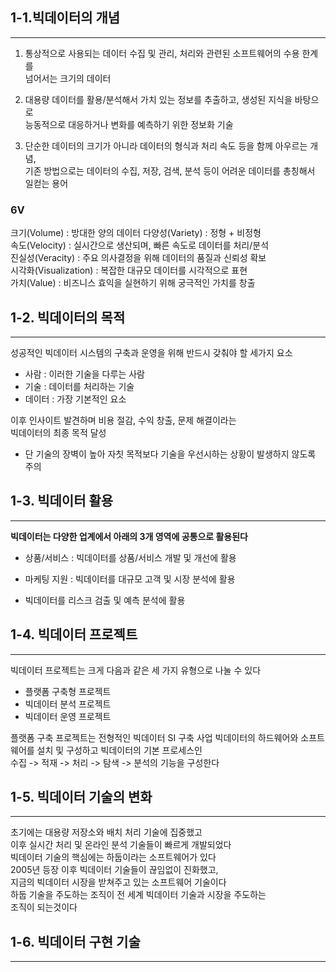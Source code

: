 ## 1-1.빅데이터의 개념
___
1. 통상적으로 사용되는 데이터 수집 및 관리, 처리와 관련된 소프트웨어의 수용 한계를  
  넘어서는 크기의 데이터  


2. 대용량 데이터를 활용/분석해서 가치 있는 정보를 추출하고, 생성된 지식을 바탕으로  
  능동적으로 대응하거나 변화를 예측하기 위한 정보화 기술


3. 단순한 데이터의 크기가 아니라 데이터의 형식과 처리 속도 등을 함께 아우르는 개념,  
  기존 방법으로는 데이터의 수집, 저장, 검색, 분석 등이 어려운 데이터를 총칭해서 일컫는 용어

### 6V
크기(Volume) : 방대한 양의 데이터
다양성(Variety) : 정형 + 비정형  
속도(Velocity) : 실시간으로 생산되며, 빠른 속도로 데이터를 처리/분석    
진실성(Veracity) : 주요 의사결정을 위해 데이터의 품질과 신뢰성 확보   
시각화(Visualization) : 복잡한 대규모 데이터를 시각적으로 표현   
가치(Value) : 비즈니스 효익을 실현하기 위해 궁극적인 가치를 창출  

## 1-2. 빅데이터의 목적  
___
성공적인 빅데이터 시스템의 구축과 운영을 위해 반드시 갖춰야 할 세가지 요소
- 사람 : 이러한 기술을 다루는 사람
- 기술 : 데이터를 처리하는 기술
- 데이터 : 가장 기본적인 요소

이후 인사이트 발견하며 비용 절감, 수익 창출, 문제 해결이라는  
빅데이터의 최종 목적 달성  

* 단 기술의 장벽이 높아 자칫 목적보다 기술을 우선시하는 상황이 발생하지 않도록 주의  

## 1-3. 빅데이터 활용  
___
**빅데이터는 다양한 업계에서 아래의 3개 영역에 공통으로 활용된다**  
- 상품/서비스 : 빅데이터를 상품/서비스 개발 및 개선에 활용  


- 마케팅 지원 : 빅데이터를 대규모 고객 및 시장 분석에 활용  


- 빅데이터를 리스크 검출 및 예측 분석에 활용 

## 1-4. 빅데이터 프로젝트  
___
빅데이터 프로젝트는 크게 다음과 같은 세 가지 유형으로 나눌 수 있다
- 플랫폼 구축형 프로젝트
- 빅데이터 분석 프로젝트
- 빅데이터 운영 프로젝트

플랫폼 구축 프로젝트는 전형적인 빅데이터 SI 구축 사업
빅데이터의 하드웨어와 소프트웨어를 설치 및 구성하고 빅데이터의 기본 프로세스인   
수집 -> 적재 -> 처리 -> 탐색 -> 분석의 기능을 구성한다

## 1-5. 빅데이터 기술의 변화
___
초기에는 대용량 저장소와 배치 처리 기술에 집중했고  
이후 실시간 처리 및 온라인 분석 기술들이 빠르게 개발되었다   
빅데이터 기술의 핵심에는 하둡이라는 소프트웨어가 있다  
2005년 등장 이후 빅데이터 기술들이 끊임없이 진화했고,  
지금의 빅데이터 시장을 받쳐주고 있는 소프트웨어 기술이다  
하둡 기술을 주도하는 조직이 전 세계 빅데이터 기술과 시장을 주도하는  
조직이 되는것이다

## 1-6. 빅데이터 구현 기술  
___

